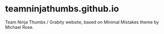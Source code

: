 # teamninjathumbs.github.io
Team Ninja Thumbs / Grabity website, based on Minimal Mistakes theme by Michael Rose.

